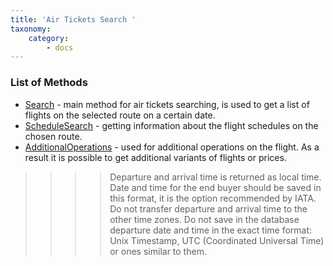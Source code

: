 ```yaml
---
title: 'Air Tickets Search '
taxonomy:
    category:
        - docs
---
```


### List of Methods

- [Search](/avia/request/search) - main method for air tickets searching, is used to get a list of flights on the selected route on a certain date.
- [ScheduleSearch](/avia/request/schedulesearch) - getting information about the flight schedules on the chosen route.
- [AdditionalOperations](/avia/request/additionaloperations) - used for additional operations on the flight. As a result it is possible to get additional variants of flights or prices.

>>>> Departure and arrival time is returned as local time. Date and time for the end buyer should be saved in this format, it is the option recommended by IATA. Do not transfer departure and arrival time to the other time zones. Do not save in the database departure date and time in the exact time format: Unix Timestamp, UTC (Coordinated Universal Time) or ones similar to them.  